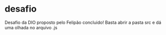 # desafio
Desafio da DIO proposto pelo Felipão concluido!
Basta abrir a pasta src e dá uma olhada no arquivo .js 
